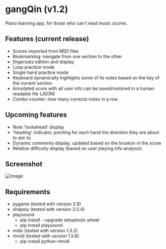 # gangQin (v1.2)
Piano learning app, for those who can't read music scores.

## Features (current release)
- Scores imported from MIDI files
- Bookmarking: navigate from one section to the other
- _fingersatz_ edition and display
- Loop practice mode
- Single hand practice mode
- Keyboard dynamically highlights some of its notes based on the key of the current section
- Annotated score with all user info can be saved/restored in a human readable file (JSON)
- Combo counter: how many corrects notes in a row

## Upcoming features
- Note 'lookahead' display
- 'heading' indicator, pointing for each hand the direction they are about to aim to
- Dynamic comments display, updated based on the location in the score
- Relative difficulty display (based on user playing info analysis)

## Screenshot

![image](https://github.com/evernost/gangQin/assets/106398901/ba9d3e4b-d4fe-4194-b2f6-0df6440085b4)


## Requirements

- pygame (tested with version 2.6)
- shapely (tested with version 2.0.4)
- playsound
  - pip install --upgrade setuptools wheel
  - pip install playsound
- mido (tested with version 1.3.2)
- rtmidi (tested with version 1.5.8)
  - pip install python-rtmidi
